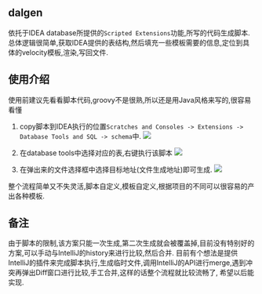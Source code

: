 ## dalgen

依托于IDEA database所提供的`Scripted Extensions`功能,所写的代码生成脚本.
总体逻辑很简单,获取IDEA提供的表结构,然后填充一些模板需要的信息,定位到具体的velocity模板,渲染,写回文件.

## 使用介绍

使用前建议先看看脚本代码,groovy不是很熟,所以还是用Java风格来写的,很容易看懂

1. copy脚本到IDEA执行的位置`Scratches and Consoles -> Extensions -> Database Tools and SQL -> schema`中.
![](http://imgblog.mrdear.cn/1540563274.png?imageMogr2/thumbnail/!100p)


2. 在database tools中选择对应的表,右键执行该脚本
![](http://imgblog.mrdear.cn/1540563321.png?imageMogr2/thumbnail/!100p)


3. 在弹出来的文件选择框中选择目标地址(文件生成地址)即可生成.
![](http://imgblog.mrdear.cn/1540563345.png?imageMogr2/thumbnail/!100p)

整个流程简单又不失灵活,脚本自定义,模板自定义,根据项目的不同可以很容易的产出各种模板.


## 备注
由于脚本的限制,该方案只能一次生成,第二次生成就会被覆盖掉,目前没有特别好的方案,可以手动与IntelliJ的history来进行比较,然后合并.
目前有个想法是提供IntelliJ的插件来完成脚本执行,生成临时文件,调用IntelliJ的API进行merge,遇到冲突再弹出Diff窗口进行比较,手工合并,这样的话整个流程就比较流畅了,
希望以后能实现.